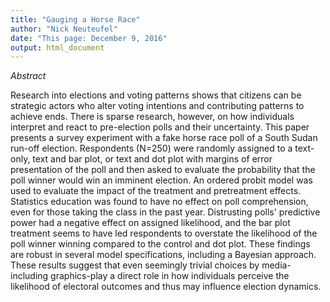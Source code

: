 ```yaml
---
title: "Gauging a Horse Race"
author: "Nick Neuteufel"
date: "This page: December 9, 2016"
output: html_document
---
```



*Abstract*

Research into elections and voting patterns shows that citizens can be strategic actors who alter voting intentions and contributing patterns to achieve ends. There is sparse research, however, on how individuals interpret and react to pre-election polls and their uncertainty. This paper presents a survey experiment with a fake horse race poll of a South Sudan run-off election. Respondents (N=250) were randomly assigned to a text-only, text and bar plot, or text and dot plot with margins of error presentation of the poll and then asked to evaluate the probability that the poll winner would win an imminent election. An ordered probit model was used to evaluate the impact of the treatment and pretreatment effects. Statistics education was found to have no effect on poll comprehension, even for those taking the class in the past year. Distrusting polls' predictive power had a negative effect on assigned likelihood, and the bar plot treatment seems to have led respondents to overstate the likelihood of the poll winner winning compared to the control and dot plot. These findings are robust in several model specifications, including a Bayesian approach. These results suggest that even seemingly trivial choices by media-including graphics-play a direct role in how individuals perceive the likelihood of electoral outcomes and thus may influence election dynamics.
